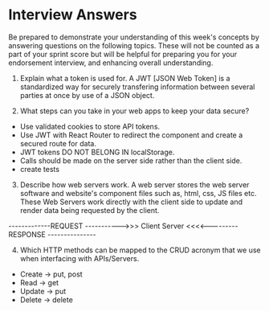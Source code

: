 # Interview Answers
Be prepared to demonstrate your understanding of this week's concepts by answering questions on the following topics. These will not be counted as a part of your sprint score but will be helpful for preparing you for your endorsement interview, and enhancing overall understanding.


1. Explain what a token is used for.
A JWT [JSON Web Token] is a standardized way for securely transfering information between several parties at once by use of a JSON object.

2. What steps can you take in your web apps to keep your data secure?
- Use validated cookies to store API tokens.
- Use JWT with React Router to redirect the component and create a secured route for data.
- JWT tokens DO NOT BELONG IN localStorage. 
- Calls should be made on the server side rather than the client side.
- create tests 

3. Describe how web servers work.
A web server stores the web server software and website's component files such as, html, css, JS files etc. These Web Servers work directly with the client side to update and render data being requested by the client.

-------------REQUEST ----------->>>
Client                           Server
<<<<---------RESPONSE ---------------


4. Which HTTP methods can be mapped to the CRUD acronym that we use when interfacing with APIs/Servers.
- Create -> put, post
- Read -> get
- Update -> put
- Delete -> delete